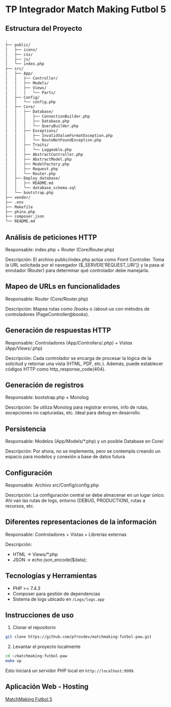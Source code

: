 # TP Integrador Match Making Futbol 5

## Estructura del Proyecto

```bash
.
├── public/
│   ├── icons/
│   ├── css/
│   ├── js/
│   └── index.php
├── src/
│   ├── App/
│   │   ├── Controller/
│   │   ├── Models/
│   │   ├── Views/
│   │   │   └── Parts/
│   ├── Config/
│   │   └── config.php
│   ├── Core/
│   │   ├── Database/
│   │   │   ├── ConnectionBuilder.php
│   │   │   ├── Database.php
│   │   │   └── QueryBuilder.php
│   │   ├── Exceptions/
│   │   │   ├── InvalidValueFormatException.php
│   │   │   └── RouteNotFoundException.php
│   │   ├── Traits/
│   │   │   └── Loggeable.php
│   │   ├── AbstractController.php
│   │   ├── AbstractModel.php
│   │   ├── ModelFactory.php
│   │   ├── Request.php
│   │   └── Router.php
│   ├── Deploy_database/
│   │   ├── README.md
│   │   └── database_schema.sql
│   └── bootstrap.php
├── vendor/
├── .env
├── Makefile
├── phinx.php
├── composer.json
└── README.md
```

## Análisis de peticiones HTTP

Responsable: index.php + Router (Core/Router.php)

Descripción: El archivo public/index.php actúa como Front Controller. Toma la URL solicitada por el navegador ($\_SERVER['REQUEST_URI']) y la pasa al enrutador (Router) para determinar qué controlador debe manejarla.

## Mapeo de URLs en funcionalidades

Responsable: Router (Core/Router.php)

Descripción: Mapea rutas como /books o /about-us con métodos de controladores (PageController@books).

## Generación de respuestas HTTP

Responsable: Controladores (App/Controllers/_.php) + Vistas (App/Views/_.php)

Descripción: Cada controlador se encarga de procesar la lógica de la solicitud y retornar una vista (HTML, PDF, etc.). Además, puede establecer códigos HTTP como http_response_code(404).

## Generación de registros

Responsable: bootstrap.php + Monolog

Descripción: Se utiliza Monolog para registrar errores, info de rutas, excepciones no capturadas, etc. Ideal para debug en desarrollo.

## Persistencia

Responsable: Modelos (App/Models/\*.php) y un posible Database en Core/

Descripción: Por ahora, no se implementa, pero se contempla creando un espacio para modelos y conexión a base de datos futura

## Configuración

Responsable: Archivo src/Config/config.php

Descripción: La configuración central se debe almacenar en un lugar único. Ahí van las rutas de logs, entorno (DEBUG, PRODUCTION), rutas a recursos, etc.

## Diferentes representaciones de la información

Responsable: Controladores + Vistas + Librerías externas

Descripción:

- HTML → Views/\*.php
- JSON → echo json_encode($data);

## Tecnologías y Herramientas

- PHP >= 7.4.3
- Composer para gestión de dependencias
- Sistema de logs ubicado en `/Logs/logs.app`

## Instrucciones de uso

1. Clonar el repositorio

```bash
git clone https://github.com/pfrovdev/matchmaking-futbol-paw.git
```

2. Levantar el proyecto localmente

```bash
cd ~/matchmaking-futbol-paw
make up
```

Esto iniciará un servidor PHP local en `http://localhost:9999`.

## Aplicación Web - Hosting
[MatchMaking Futbol 5](https://red-dunlin-257226.hostingersite.com/)
